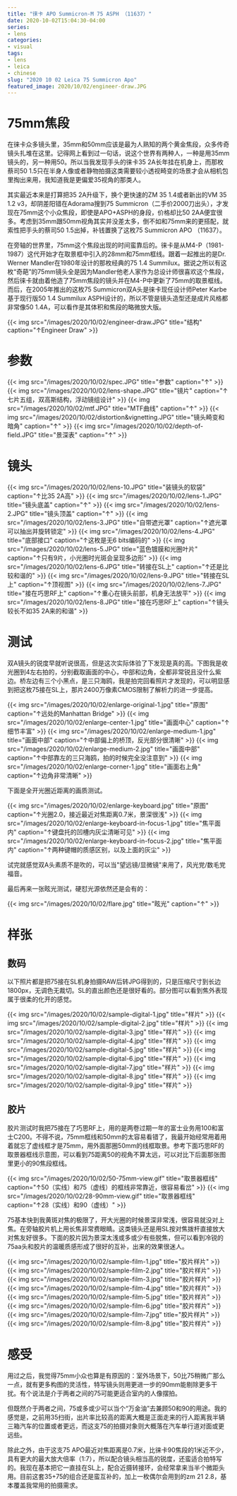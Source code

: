 ```yaml
---
title: "徕卡 APO Summicron-M 75 ASPH （11637）"
date: 2020-10-02T15:04:30-04:00
series:
- lens
categories:
- visual
tags:
- lens
- leica
- chinese
slug: "2020 10 02 Leica 75 Summicron Apo"
featured_image: 2020/10/02/engineer-draw.JPG
---
```


# 75mm焦段

在徕卡众多镜头里，35mm和50mm应该是最为人熟知的两个黄金焦段，众多传奇镜头扎堆在这里。记得网上看到过一句话，说这个世界有两种人，一种是用35mm镜头的，另一种用50。所以当我发现手头的徕卡35 2A长年挂在机身上，而那枚蔡司50 1.5只在半身人像或者静物拍摄这类需要较小透视畸变的场景才会从相机包里掏出来用，我知道我是更偏爱35视角的那类人。

其实最近本来是打算把35 2A升级下，换个更快速的ZM 35 1.4或者新出的VM 35 1.2 v3，却阴差阳错在Adorama搜到75 Summicron（二手价2000刀出头），才发现在75mm这个小众焦段，即使是APO+ASPH的身段，价格却比50 2AA便宜很多。考虑到35mm跟50mm视角其实并没差太多，倒不如和75mm来的更搭配，就索性把手头的蔡司50 1.5出掉，补钱置换了这枚75 Summicron APO （11637）。

在旁轴的世界里，75mm这个焦段出现的时间蛮靠后的。徕卡是从M4-P（1981-1987）这代开始才在取景框中引入的28mm和75mm框线。跟着一起推出的是Dr. Werner Mandler在1980年设计的那枚经典的75 1.4 Summilux。据说之所以有这枚“奇葩”的75mm镜头全是因为Mandler他老人家作为总设计师很喜欢这个焦段，然后徕卡就由着他造了75mm焦段的镜头并在M4-P中更新了75mm的取景框线。而后，在2005年推出的这枚75 Summicron双A头是徕卡现任设计师Peter Karbe基于现行版50 1.4 Summilux ASPH设计的，所以不管是镜头造型还是成片风格都非常像50 1.4A，可以看作是其体积和焦段的略微放大版。

{{< img src="/images/2020/10/02/engineer-draw.JPG" title="结构" caption="↑Engineer Draw" >}}

# 参数

{{< img src="/images/2020/10/02/spec.JPG" title="参数" caption="↑" >}}
{{< img src="/images/2020/10/02/lens-shape.JPG" title="镜片" caption="↑七片五组，双高斯结构，浮动镜组设计" >}}
{{< img src="/images/2020/10/02/mtf.JPG" title="MTF曲线" caption="↑" >}}
{{< img src="/images/2020/10/02/distortion&vignetting.JPG" title="镜头畸变和暗角" caption="↑" >}}
{{< img src="/images/2020/10/02/depth-of-field.JPG" title="景深表" caption="↑" >}}

# 镜头

{{< img src="/images/2020/10/02/lens-10.JPG" title="装镜头的软袋" caption="↑比35 2A高" >}}
{{< img src="/images/2020/10/02/lens-1.JPG" title="镜头底盖" caption="↑" >}}
{{< img src="/images/2020/10/02/lens-2.JPG" title="镜头顶盖" caption="↑" >}}
{{< img src="/images/2020/10/02/lens-3.JPG" title="自带遮光罩" caption="↑遮光罩可以抽出并旋转锁定" >}}
{{< img src="/images/2020/10/02/lens-4.JPG" title="底部接口" caption="↑这枚是无6 bits编码的" >}}
{{< img src="/images/2020/10/02/lens-5.JPG" title="蓝色镀膜和光圈叶片" caption="↑只有9片，小光圈时光斑会呈现多边形" >}}
{{< img src="/images/2020/10/02/lens-6.JPG" title="转接在SL上" caption="↑还是比较和谐的" >}}
{{< img src="/images/2020/10/02/lens-9.JPG" title="转接在SL上" caption="↑顶视图" >}}
{{< img src="/images/2020/10/02/lens-7.JPG" title="接在巧思RF上" caption="↑重心在镜头前部，机身无法放平" >}}
{{< img src="/images/2020/10/02/lens-8.JPG" title="接在巧思RF上" caption="↑镜头较长不如35 2A来的和谐" >}}


# 测试

双A镜头的锐度早就听说很高，但是这次实际体验了下发现是真的高。下图我是收光圈到4左右拍的，分别截取画面的中心，中部和边角，全都非常锐且没什么紫边。桥左边有三个小黑点，是三只海鸥，我是拍完回看照片才发现的，可以明显感到把这枚75接在SL上，那片2400万像素CMOS限制了解析力的进一步提高。

{{< img src="/images/2020/10/02/enlarge-original-1.jpg" title="原图" caption="↑远处的Manhattan Bridge" >}}
{{< img src="/images/2020/10/02/enlarge-center-1.jpg" title="画面中心" caption="↑细节丰富" >}}
{{< img src="/images/2020/10/02/enlarge-medium-1.jpg" title="画面中部" caption="↑中部偏上的桥顶，反光部分很清晰" >}}
{{< img src="/images/2020/10/02/enlarge-medium-2.jpg" title="画面中部" caption="↑中部靠左的三只海鸥，拍的时候完全没注意到" >}}
{{< img src="/images/2020/10/02/enlarge-corner-1.jpg" title="画面右上角" caption="↑边角非常清晰" >}}

下面是全开光圈近距离的画质测试。

{{< img src="/images/2020/10/02/enlarge-keyboard.jpg" title="原图" caption="↑光圈2.0，接近最近对焦距离0.7米，景深很浅" >}}
{{< img src="/images/2020/10/02/enlarge-keyboard-in-focus-1.jpg" title="焦平面内" caption="↑键盘托的凹槽内灰尘清晰可见" >}}
{{< img src="/images/2020/10/02/enlarge-keyboard-in-focus-2.jpg" title="焦平面内" caption="↑两种键帽的质感区别，以及上面的灰尘" >}}

试完就感觉双A头素质不是吹的，可以当"望远镜/显微镜"来用了，风光党/数毛党福音。

最后再来一张眩光测试，硬怼光源依然还是会有的：

{{< img src="/images/2020/10/02/flare.jpg" title="眩光" caption="↑" >}}

# 样张

## 数码

以下照片都是把75接在SL机身拍摄RAW后转JPG得到的，只是压缩尺寸到长边1800px，无调色无裁切。SL的直出颜色还是很好看的。部分图可以看到焦外表现属于很柔的化开的感觉。

{{< img src="/images/2020/10/02/sample-digital-1.jpg" title="样片" >}}
{{< img src="/images/2020/10/02/sample-digital-2.jpg" title="样片" >}}
{{< img src="/images/2020/10/02/sample-digital-3.jpg" title="样片" >}}
{{< img src="/images/2020/10/02/sample-digital-4.jpg" title="样片" >}}
{{< img src="/images/2020/10/02/sample-digital-5.jpg" title="样片" >}}
{{< img src="/images/2020/10/02/sample-digital-6.jpg" title="样片" >}}
{{< img src="/images/2020/10/02/sample-digital-7.jpg" title="样片" >}}
{{< img src="/images/2020/10/02/sample-digital-8.jpg" title="样片" >}}
{{< img src="/images/2020/10/02/sample-digital-9.jpg" title="样片" >}}

## 胶片

胶片测试时我把75接在了巧思RF上，用的是两卷过期一年的富士业务用100和富士C200。不得不说，75mm框线和50mm的太容易看错了，我最开始经常用着用着就忘了虚线框才是75mm，用外面那圈50mm的线框取景。参考下面巧思RF的取景器框线示意图，可以看到75距离50的视角不算太远，可以对比下后面那张图里更小的90焦段框线。

{{< img src="/images/2020/10/02/50-75mm-view.gif" title="取景器框线" caption="↑50（实线）和75（虚线）的框线非常靠近，很容易看岔" >}}
{{< img src="/images/2020/10/02/28-90mm-view.gif" title="取景器框线" caption="↑28（实线）和90（虚线）" >}}

75基本快到我黄斑对焦的极限了，开大光圈的时候景深非常浅，很容易就没对上焦。在旁轴胶片机上用长焦非常费眼睛。这类镜头还是用SL按对焦拨杆直接放大对焦友好很多。下面的胶片因为景深太浅或多或少有些脱焦，但可以看到冷锐的75aa头和胶片的温暖质感形成了很好的互补，出来的效果很迷人。

{{< img src="/images/2020/10/02/sample-film-1.jpg" title="胶片样片" >}}
{{< img src="/images/2020/10/02/sample-film-2.jpg" title="胶片样片" >}}
{{< img src="/images/2020/10/02/sample-film-3.jpg" title="胶片样片" >}}
{{< img src="/images/2020/10/02/sample-film-4.jpg" title="胶片样片" >}}
{{< img src="/images/2020/10/02/sample-film-5.jpg" title="胶片样片" >}}
{{< img src="/images/2020/10/02/sample-film-6.jpg" title="胶片样片" >}}
{{< img src="/images/2020/10/02/sample-film-7.jpg" title="胶片样片" >}}
{{< img src="/images/2020/10/02/sample-film-8.jpg" title="胶片样片" >}}

# 感受

用过之后，我觉得75mm小众也算是有原因的：室外场景下，50比75稍微广那么一点，就有更多构图的灵活性，特写镜头则用更进一步的90mm能剔除更多干扰。有个说法是介于两者之间的75可能更适合室内的人像摆拍。

但既然介于两者之间，75或多或少可以当个“万金油”去兼顾50和90的用途。我的感觉是，之前用35扫街，出片率比较高的距离大概是正面走来的行人距离我半辆三箱汽车的位置或者更远，而这支75的拍摄对象则大概落在汽车单行道对面或更远些。

除此之外，由于这支75 APO最近对焦距离是0.7米，比徕卡90焦段的1米近不少，具有更大的最大放大倍率（1:7），所以配合镜头相当高的锐度，还蛮适合拍特写的。我现在基本把它一直挂在SL上，配合近摄转接环，会经常拿来当半个微距头用。目前这套35+75的组合还是蛮互补的，加上一枚偶尔会用到的zm 21 2.8，基本覆盖我常用的拍摄需求。